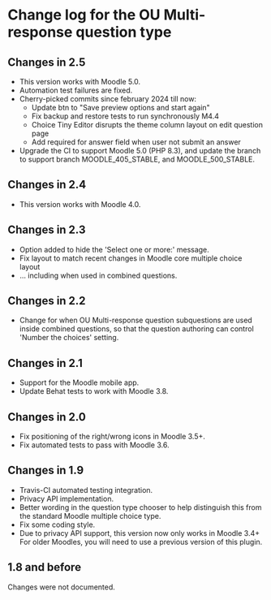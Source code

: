 # Change log for the OU Multi-response question type

## Changes in 2.5
* This version works with Moodle 5.0.
* Automation test failures are fixed.
* Cherry-picked commits since february 2024 till now:
  * Update btn to "Save preview options and start again"
  * Fix backup and restore tests to run synchronously M4.4
  * Choice Tiny Editor disrupts the theme column layout on edit question page
  * Add required for answer field when user not submit an answer
* Upgrade the CI to support Moodle 5.0 (PHP 8.3), and update the branch to support branch MOODLE_405_STABLE, and MOODLE_500_STABLE.

## Changes in 2.4

* This version works with Moodle 4.0.


## Changes in 2.3

* Option added to hide the 'Select one or more:' message.
* Fix layout to match recent changes in Moodle core multiple choice layout
* ... including when used in combined questions.


## Changes in 2.2

* Change for when OU Multi-response question subquestions
  are used inside combined questions, so that the question
  authoring can control 'Number the choices' setting.


## Changes in 2.1

* Support for the Moodle mobile app.
* Update Behat tests to work with Moodle 3.8.


## Changes in 2.0

* Fix positioning of the right/wrong icons in Moodle 3.5+.
* Fix automated tests to pass with Moodle 3.6.


## Changes in 1.9

* Travis-CI automated testing integration.
* Privacy API implementation.
* Better wording in the question type chooser to help distinguish this
  from the standard Moodle multiple choice type.
* Fix some coding style.
* Due to privacy API support, this version now only works in Moodle 3.4+
  For older Moodles, you will need to use a previous version of this plugin.


## 1.8 and before

Changes were not documented.
